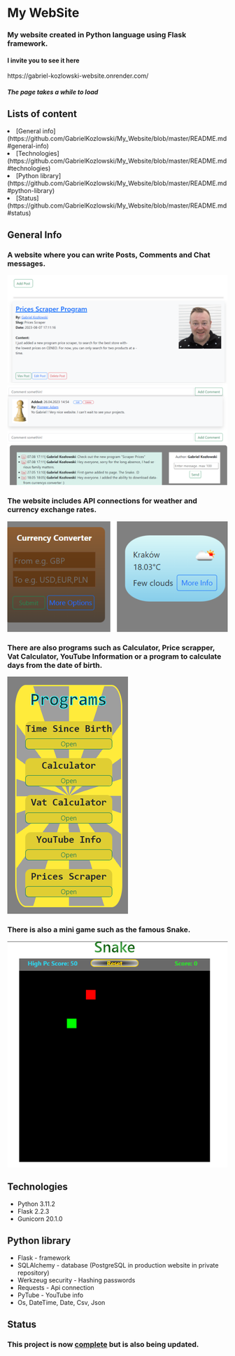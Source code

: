 <h1><b>My WebSite</b></h1>

<h3>My website created in Python language using Flask framework.</h3>

<h4>I invite you to see it here</h4>
<url>https://gabriel-kozlowski-website.onrender.com/</url>
<h5>The page takes a while to load</h5>

<h2>Lists of content</h2>
<li>[General info](https://github.com/GabrielKozlowski/My_Website/blob/master/README.md#general-info)</li>
<li>[Technologies](https://github.com/GabrielKozlowski/My_Website/blob/master/README.md#technologies)</li>
<li>[Python library](https://github.com/GabrielKozlowski/My_Website/blob/master/README.md#python-library)</li>
<li>[Status](https://github.com/GabrielKozlowski/My_Website/blob/master/README.md#status)</li>


<h2><b>General Info</b></h2>

<h3>A website where you can write Posts, Comments and Chat messages.</h3>

<img src="/static/images/posts_foto.png">
<img src="/static/images/comment_foto.png">
<img src="/static/images/chat_foto.png">




<h3>The website includes API connections for weather and currency exchange rates.</h3>

<img src="/static/images/currency_weather_foto.png">



<h3>There are also programs such as 
Calculator, Price scrapper, Vat Calculator, YouTube Information or 
a program to calculate days from the date of birth.</h3>

<img src="/static/images/programs_foto.png">

<h3>There is also a mini game such as the famous Snake.</h3>

<img src="/static/images/snake_foto.png">




<h2><b>Technologies</b></h2>

<ul>
    <li>Python 3.11.2</li>
    <li>Flask  2.2.3</li>
    <li>Gunicorn  20.1.0</li>
</ul>

<h2><b>Python library</b></h2>

<ul>
    <li>Flask - framework</li>
    <li>SQLAlchemy - database (PostgreSQL in production website in private repository)</li>
    <li>Werkzeug security - Hashing passwords</li>
    <li>Requests - Api connection</li>
    <li>PyTube - YouTube info</li>
    <li>Os, DateTime, Date, Csv, Json</li>
</ul>


<h2><b>Status</b></h2>

<h3>This project is now <b><u>complete</u></b> but is also being updated.</h3>
